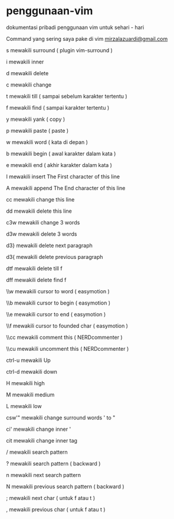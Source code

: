 # penggunaan-vim
dokumentasi pribadi penggunaan vim untuk sehari - hari


Command yang sering saya pake di vim <mirzalazuardi@gmail.com>


s mewakili surround ( plugin vim-surround )

i mewakili inner

d mewakili delete

c mewakili change

t mewakili till ( sampai sebelum karakter tertentu )

f mewakili find ( sampai karakter tertentu )

y mewakili yank ( copy )

p mewakili paste ( paste )

w mewakili word ( kata di depan )

b mewakili begin ( awal karakter dalam kata )

e mewakili end ( akhir karakter dalam kata )

I mewakili insert The First character of this line

A mewakili append The End character of this line


cc mewakili change this line

dd mewakili delete this line


c3w mewakili change 3 words

d3w mewakili delete 3 words

d3} mewakili delete next paragraph

d3{ mewakili delete previous paragraph


dtf mewakili delete till f

dff mewakili delete find f


\\\w mewakili cursor to word ( easymotion )

\\\b mewakili cursor to begin ( easymotion )

\\\e mewakili cursor to end ( easymotion )

\\\f mewakili cursor to founded char ( easymotion )

\\\cc mewakili comment this ( NERDcommenter )

\\\cu mewakili uncomment this ( NERDcommenter )

ctrl-u mewakili Up

ctrl-d mewakili down

H mewakili high

M mewakili medium

L mewakili low


csw'" mewakili change surround words ' to "

ci' mewakili change inner '

cit mewakili change inner tag


/ mewakili search pattern

? mewakili search pattern ( backward )

n mewakili next search pattern

N mewakili previous search pattern ( backward )

; mewakili next char ( untuk f atau t )

, mewakili previous char ( untuk f atau t )
